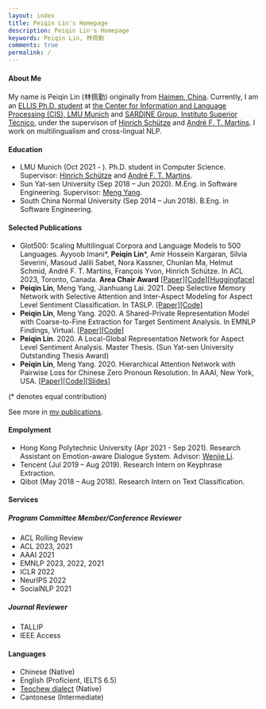 ```yaml
---
layout: index
title: Peiqin Lin's Homepage
description: Peiqin Lin's Homepage
keywords: Peiqin Lin, 林佩勤
comments: true
permalink: /
---
```


#### About Me

My name is Peiqin Lin (林佩勤) originally from [Haimen, China](https://en.wikipedia.org/wiki/Haimen,_Guangdong). Currently, I am an [ELLIS Ph.D. student](https://ellis.eu/phd-postdoc) at [the Center for Information and Language Processing (CIS), LMU Munich](https://schuetze.cis.lmu.de/) and [SARDINE Group, Instituto Superior Técnico](https://sardine-lab.github.io/), under the supervison of [Hinrich Schütze](https://schuetze.cis.lmu.de/team/) and [André F. T. Martins](https://andre-martins.github.io/index.html). I work on multilingualism and cross-lingual NLP.

#### Education

- LMU Munich (Oct 2021 - ). Ph.D. student in Computer Science. Supervisor: [Hinrich Schütze](https://schuetze.cis.lmu.de/team/) and [André F. T. Martins](https://andre-martins.github.io/index.html). 
- Sun Yat-sen University (Sep 2018 – Jun 2020). M.Eng. in Software Engineering. Supervisor: [Meng Yang](https://scholar.google.com/citations?user=r2nw6DIAAAAJ&hl=en).
- South China Normal University (Sep 2014 – Jun 2018). B.Eng. in Software Engineering.

#### Selected Publications

- Glot500: Scaling Multilingual Corpora and Language Models to 500 Languages.
Ayyoob Imani\*, **Peiqin Lin**\*, Amir Hossein Kargaran, Silvia Severini, Masoud Jalili Sabet, Nora Kassner, Chunlan Ma, Helmut Schmid, André F. T. Martins, François Yvon, Hinrich Schütze.
In ACL 2023, Toronto, Canada. **Area Chair Award** [[Paper]](https://arxiv.org/abs/2305.12182)[[Code]](https://github.com/cisnlp/Glot500)[[Huggingface]](https://huggingface.co/cis-lmu/glot500-base)
- **Peiqin Lin**, Meng Yang, Jianhuang Lai. 2021. Deep Selective Memory Network with Selective Attention and Inter-Aspect Modeling for Aspect Level Sentiment Classification. In TASLP. [[Paper]](https://ieeexplore.ieee.org/document/9352558)[[Code]](https://github.com/lpq29743/DSMN-SAIM)
- **Peiqin Lin**, Meng Yang. 2020. A Shared-Private Representation Model with Coarse-to-Fine Extraction for Target Sentiment Analysis. In EMNLP Findings, Virtual. [[Paper]](https://www.aclweb.org/anthology/2020.findings-emnlp.382.pdf)[[Code]](https://github.com/lpq29743/SPRM)
- **Peiqin Lin**. 2020. A Local-Global Representation Network for Aspect Level Sentiment Analysis. Master Thesis. (Sun Yat-sen University Outstanding Thesis Award)
- **Peiqin Lin**, Meng Yang. 2020. Hierarchical Attention Network with Pairwise Loss for Chinese Zero Pronoun Resolution. In AAAI, New York, USA. [[Paper]](https://ojs.aaai.org//index.php/AAAI/article/view/6352)[[Code]](https://github.com/lpq29743/HAN-PL)[[Slides]](assets/files/AAAI20-HAN-PL.pdf)

(\* denotes equal contribution)

See more in [my publications](https://lpq29743.github.io/publications/).

#### Empolyment

- Hong Kong Polytechnic University (Apr 2021 - Sep 2021). Research Assistant on Emotion-aware Dialogue System. Advisor: [Wenjie Li](http://www4.comp.polyu.edu.hk/~cswjli/).
- Tencent (Jul 2019 – Aug 2019). Research Intern on Keyphrase Extraction.
- Qibot (May 2018 – Aug 2018). Research Intern on Text Classification.

#### Services

##### Program Committee Member/Conference Reviewer

- ACL Rolling Review
- ACL 2023, 2021
- AAAI 2021
- EMNLP 2023, 2022, 2021
- ICLR 2022
- NeurIPS 2022
- SocialNLP 2021

##### Journal Reviewer

- TALLIP
- IEEE Access

#### Languages

- Chinese (Native)
- English (Proficient, IELTS 6.5)
- [Teochew dialect](https://en.wikipedia.org/wiki/Teochew_dialect) (Native)
- Cantonese (Intermediate)

